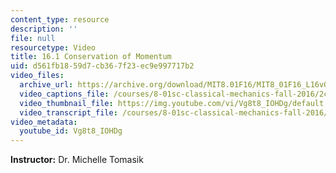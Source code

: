```yaml
---
content_type: resource
description: ''
file: null
resourcetype: Video
title: 16.1 Conservation of Momentum
uid: d561fb18-59d7-cb36-7f23-ec9e997717b2
video_files:
  archive_url: https://archive.org/download/MIT8.01F16/MIT8_01F16_L16v01_360p.mp4
  video_captions_file: /courses/8-01sc-classical-mechanics-fall-2016/2c02c263b7c35fb59a43f4fd1efda924_Vg8t8_IOHDg.vtt
  video_thumbnail_file: https://img.youtube.com/vi/Vg8t8_IOHDg/default.jpg
  video_transcript_file: /courses/8-01sc-classical-mechanics-fall-2016/c7462af7761b1bf1ea6441fc151da0cc_Vg8t8_IOHDg.pdf
video_metadata:
  youtube_id: Vg8t8_IOHDg
---
```


**Instructor:** Dr. Michelle Tomasik